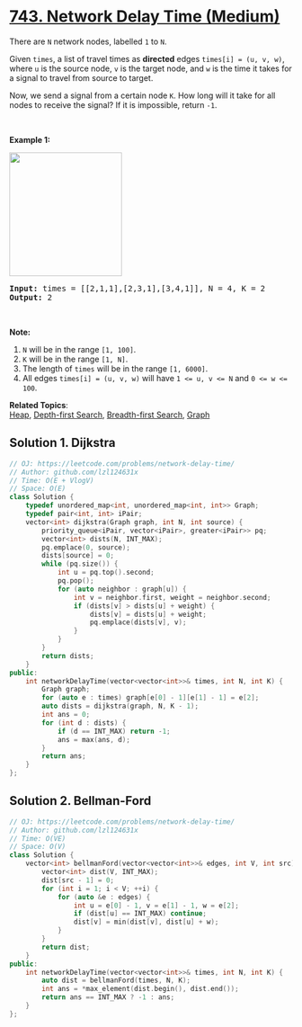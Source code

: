 # [743. Network Delay Time (Medium)](https://leetcode.com/problems/network-delay-time/)

<p>There are <code>N</code> network nodes, labelled <code>1</code> to <code>N</code>.</p>

<p>Given <code>times</code>, a list of travel times as <b>directed</b> edges <code>times[i] = (u, v, w)</code>, where <code>u</code> is the source node, <code>v</code> is the target node, and <code>w</code> is the time it takes for a signal to travel from source to target.</p>

<p>Now, we send a signal from a certain node <code>K</code>. How long will it take for all nodes to receive the signal? If it is impossible, return <code>-1</code>.</p>

<p>&nbsp;</p>

<p><strong>Example 1:</strong></p>

<p><img alt="" src="https://assets.leetcode.com/uploads/2019/05/23/931_example_1.png" style="width: 200px; height: 220px;"></p>

<pre><strong>Input: </strong>times = <span id="example-input-1-1">[[2,1,1],[2,3,1],[3,4,1]]</span>, N = <span id="example-input-1-2">4</span>, K = <span id="example-input-1-3">2</span>
<strong>Output: </strong><span id="example-output-1">2</span>
</pre>

<p>&nbsp;</p>

<p><b>Note:</b></p>

<ol>
	<li><code>N</code> will be in the range <code>[1, 100]</code>.</li>
	<li><code>K</code> will be in the range <code>[1, N]</code>.</li>
	<li>The length of <code>times</code> will be in the range <code>[1, 6000]</code>.</li>
	<li>All edges <code>times[i] = (u, v, w)</code> will have <code>1 &lt;= u, v &lt;= N</code> and <code>0 &lt;= w &lt;= 100</code>.</li>
</ol>


**Related Topics**:  
[Heap](https://leetcode.com/tag/heap/), [Depth-first Search](https://leetcode.com/tag/depth-first-search/), [Breadth-first Search](https://leetcode.com/tag/breadth-first-search/), [Graph](https://leetcode.com/tag/graph/)

## Solution 1. Dijkstra

```cpp
// OJ: https://leetcode.com/problems/network-delay-time/
// Author: github.com/lzl124631x
// Time: O(E + VlogV)
// Space: O(E)
class Solution {
    typedef unordered_map<int, unordered_map<int, int>> Graph;
    typedef pair<int, int> iPair;
    vector<int> dijkstra(Graph graph, int N, int source) {
        priority_queue<iPair, vector<iPair>, greater<iPair>> pq;
        vector<int> dists(N, INT_MAX);
        pq.emplace(0, source);
        dists[source] = 0;
        while (pq.size()) {
            int u = pq.top().second;
            pq.pop();
            for (auto neighbor : graph[u]) {
                int v = neighbor.first, weight = neighbor.second;
                if (dists[v] > dists[u] + weight) {
                    dists[v] = dists[u] + weight;
                    pq.emplace(dists[v], v);
                }
            }
        }
        return dists;
    }
public:
    int networkDelayTime(vector<vector<int>>& times, int N, int K) {
        Graph graph;
        for (auto e : times) graph[e[0] - 1][e[1] - 1] = e[2];
        auto dists = dijkstra(graph, N, K - 1);
        int ans = 0;
        for (int d : dists) {
            if (d == INT_MAX) return -1;
            ans = max(ans, d);
        }
        return ans;
    }
};
```

## Solution 2. Bellman-Ford

```cpp
// OJ: https://leetcode.com/problems/network-delay-time/
// Author: github.com/lzl124631x
// Time: O(VE)
// Space: O(V)
class Solution {
    vector<int> bellmanFord(vector<vector<int>>& edges, int V, int src) {
        vector<int> dist(V, INT_MAX);
        dist[src - 1] = 0;
        for (int i = 1; i < V; ++i) {
            for (auto &e : edges) {
                int u = e[0] - 1, v = e[1] - 1, w = e[2];
                if (dist[u] == INT_MAX) continue;
                dist[v] = min(dist[v], dist[u] + w);
            }
        }
        return dist;
    }
public:
    int networkDelayTime(vector<vector<int>>& times, int N, int K) {
        auto dist = bellmanFord(times, N, K);
        int ans = *max_element(dist.begin(), dist.end());
        return ans == INT_MAX ? -1 : ans;
    }
};
```